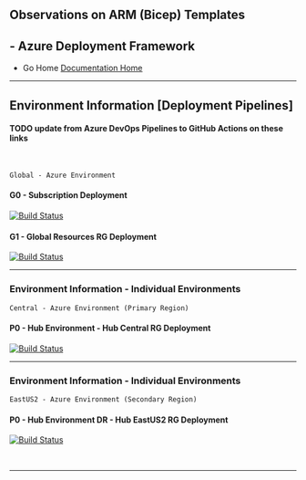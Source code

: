 ## Observations on ARM (Bicep) Templates 

## - Azure Deployment Framework ## 
- Go Home [Documentation Home](./index.md)

* * *


## Environment Information [Deployment Pipelines]  
#### TODO update from Azure DevOps Pipelines to GitHub Actions on these links
<br/>

    Global - Azure Environment
#### G0 - Subscription Deployment

[![Build Status](https://dev.visualstudio.com/AzureDeploymentFramework/ADF/_apis/build/status/HUB/%5BADF-STAGE%5D%20ACU1-PE-HUB-RG-G0?branchName=main)](https://dev.visualstudio.com/AzureDeploymentFramework/ADF/_build/latest?definitionId=39273&branchName=main)

#### G1 - Global Resources RG Deployment

[![Build Status](https://dev.visualstudio.com/AzureDeploymentFramework/ADF/_apis/build/status/HUB/%5BADF-ALL%5D%20ACU1-PE-HUB-RG-G1?branchName=main)](https://dev.visualstudio.com/AzureDeploymentFramework/ADF/_build/latest?definitionId=39138&branchName=main)


* * *


### Environment Information - Individual Environments

    Central - Azure Environment (Primary Region)

#### P0 - Hub Environment - Hub Central RG Deployment

[![Build Status](https://dev.visualstudio.com/AzureDeploymentFramework/ADF/_apis/build/status/HUB/%5BADF-ALL%5D%20ACU1-PE-HUB-RG-P0?branchName=main)](https://dev.visualstudio.com/AzureDeploymentFramework/ADF/_build/latest?definitionId=39141&branchName=main)


* * *


### Environment Information - Individual Environments

    EastUS2 - Azure Environment (Secondary Region)

#### P0 - Hub Environment DR - Hub EastUS2 RG Deployment

[![Build Status](https://dev.visualstudio.com/AzureDeploymentFramework/ADF/_apis/build/status/HUB/%5BADF-ALL%5D%20AEU2-PE-HUB-RG-P0?branchName=main)](https://dev.visualstudio.com/AzureDeploymentFramework/ADF/_build/latest?definitionId=39142&branchName=main)

<br/>


* * *

